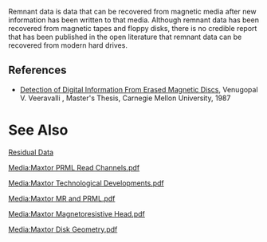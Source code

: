 Remnant data is data that can be recovered from magnetic media after new
information has been written to that media. Although remnant data has
been recovered from magnetic tapes and floppy disks, there is no
credible report that has been published in the open literature that
remnant data can be recovered from modern hard drives.

## References

- [Detection of Digital Information From Erased Magnetic
  Discs](http://www.ifp.uiuc.edu/~vvv/veeravalli_ms_thesis.pdf),
  Venugopal V. Veeravalli , Master's Thesis, Carnegie Mellon University,
  1987

# See Also

[Residual Data](Residual_Data "wikilink")

[Media:Maxtor PRML Read
Channels.pdf](Media:Maxtor_PRML_Read_Channels.pdf "wikilink")

[Media:Maxtor Technological
Developments.pdf](Media:Maxtor_Technological_Developments.pdf "wikilink")

[Media:Maxtor MR and PRML.pdf](Media:Maxtor_MR_and_PRML.pdf "wikilink")

[Media:Maxtor Magnetoresistive
Head.pdf](Media:Maxtor_Magnetoresistive_Head.pdf "wikilink")

[Media:Maxtor Disk
Geometry.pdf](Media:Maxtor_Disk_Geometry.pdf "wikilink")